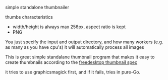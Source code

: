 simple standalone thumbnailer

thumbs characteristics
* width/height is always max 256px, aspect ratio is kept
* PNG

You just specify the input and output directory,
and how many workers (e.g. as many as you have cpu's)
it will automatically process all images

This is great simple standalane thumbnail program that
makes it easy to create thumbnails according to the
[freedesktop thumbnail spec](http://specifications.freedesktop.org/thumbnail-spec/thumbnail-spec-latest.html)

it tries to use graphicsmagick first, and if it fails, tries in pure-Go.
